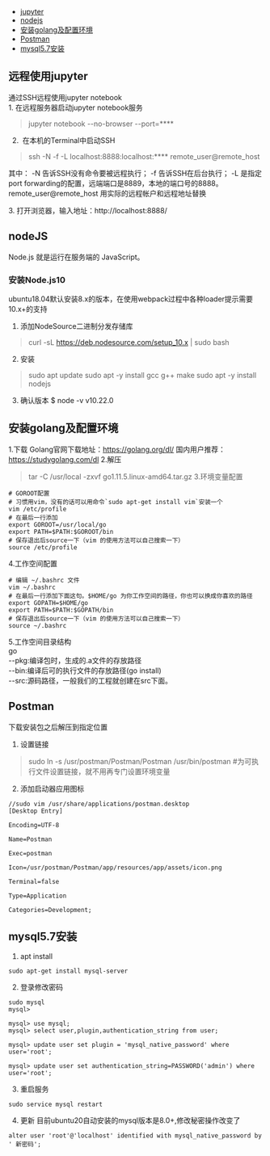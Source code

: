 * [jupyter](#远程使用jupyter)
* [nodejs](#nodejs)
* [安装golang及配置环境](#安装golang及配置环境)
* [Postman](#postman)
* [mysql5.7安装](#mysql57安装)

## 远程使用jupyter 
通过SSH远程使用jupyter notebook   
1.&nbsp;在远程服务器启动jupyter notebook服务

> jupyter notebook --no-browser --port=****  

2. &nbsp;在本机的Terminal中启动SSH

> ssh -N -f -L localhost:8888:localhost:**** remote_user@remote_host  

其中： -N 告诉SSH没有命令要被远程执行； -f 告诉SSH在后台执行； -L 是指定port forwarding的配置，远端端口是8889，本地的端口号的8888。remote_user@remote_host 用实际的远程帐户和远程地址替换  

3.&nbsp;打开浏览器，输入地址：http://localhost:8888/ 

## nodeJS

Node.js 就是运行在服务端的 JavaScript。

### 安装Node.js10

ubuntu18.04默认安装8.x的版本，在使用webpack过程中各种loader提示需要10.x+的支持

1. 添加NodeSource二进制分发存储库
> curl -sL https://deb.nodesource.com/setup_10.x | sudo bash

2. 安装
> sudo apt update
> sudo apt -y install gcc g++ make
> sudo apt -y install nodejs

3. 确认版本
$ node -v
v10.22.0

## 安装golang及配置环境
1.下载
Golang官网下载地址：https://golang.org/dl/
国内用户推荐：https://studygolang.com/dl
2.解压
> tar -C /usr/local -zxvf  go1.11.5.linux-amd64.tar.gz
3.环境变量配置
```
# GOROOT配置
# 习惯用vim，没有的话可以用命令`sudo apt-get install vim`安装一个
vim /etc/profile
# 在最后一行添加
export GOROOT=/usr/local/go
export PATH=$PATH:$GOROOT/bin
# 保存退出后source一下（vim 的使用方法可以自己搜索一下）
source /etc/profile
```
4.工作空间配置
```
# 编辑 ~/.bashrc 文件
vim ~/.bashrc
# 在最后一行添加下面这句。$HOME/go 为你工作空间的路径，你也可以换成你喜欢的路径
export GOPATH=$HOME/go
export PATH=$PATH:$GOPATH/bin
# 保存退出后source一下（vim 的使用方法可以自己搜索一下）
source ~/.bashrc
```
5.工作空间目录结构    
go  
--pkg:编译包时，生成的.a文件的存放路径  
--bin:编译后可的执行文件的存放路径(go install)  
--src:源码路径，一般我们的工程就创建在src下面。  

## Postman
下载安装包之后解压到指定位置
1. 设置链接
> sudo ln -s /usr/postman/Postman/Postman /usr/bin/postman #为可执行文件设置链接，就不用再专门设置环境变量

2. 添加启动器应用图标  
```
//sudo vim /usr/share/applications/postman.desktop
[Desktop Entry]
 
Encoding=UTF-8
 
Name=Postman
 
Exec=postman
 
Icon=/usr/postman/Postman/app/resources/app/assets/icon.png
 
Terminal=false
 
Type=Application
 
Categories=Development;
```

## mysql5.7安装
1. apt install
```
sudo apt-get install mysql-server
```
2. 登录修改密码
```
sudo mysql
mysql>

mysql> use mysql;
mysql> select user,plugin,authentication_string from user;

mysql> update user set plugin = 'mysql_native_password' where user='root';
​
mysql> update user set authentication_string=PASSWORD('admin') where user='root';
```
3. 重启服务
```
sudo service mysql restart
```
4. 更新
目前ubuntu20自动安装的mysql版本是8.0+,修改秘密操作改变了
```
alter user 'root'@'localhost' identified with mysql_native_password by ' 新密码';
```
